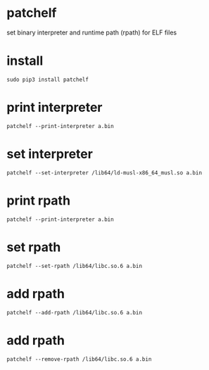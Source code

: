 # patchelf

set binary interpreter and runtime path (rpath) for ELF files

# install

`sudo pip3 install patchelf`

# print interpreter

`patchelf --print-interpreter a.bin`

# set interpreter

`patchelf --set-interpreter /lib64/ld-musl-x86_64_musl.so a.bin`

# print rpath

`patchelf --print-interpreter a.bin`

# set rpath

`patchelf --set-rpath /lib64/libc.so.6 a.bin`

# add rpath

`patchelf --add-rpath /lib64/libc.so.6 a.bin`

# add rpath

`patchelf --remove-rpath /lib64/libc.so.6 a.bin`



